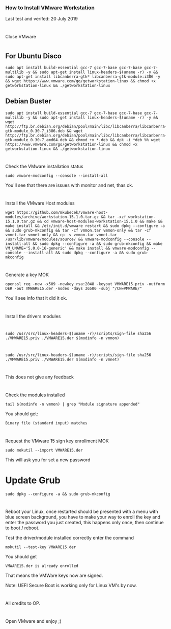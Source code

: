 ### How to Install VMware Workstation

Last test and verifed: 20 July 2019
#

Close VMware
#
#
#
## For Ubuntu Disco

    sudo apt install build-essential gcc-7 gcc-7-base gcc-7-base gcc-7-multilib -y && sudo apt-get install linux-headers-$(uname -r) -y && sudo apt-get install libcanberra-gtk* libcanberra-gtk-module:i386 -y && wget https://www.vmware.com/go/getworkstation-linux && chmod +x getworkstation-linux && ./getworkstation-linux
    
## Debian Buster
    
    sudo apt install build-essential gcc-7 gcc-7-base gcc-7-base gcc-7-multilib -y && sudo apt-get install linux-headers-$(uname -r) -y && wget http://ftp.br.debian.org/debian/pool/main/libc/libcanberra/libcanberra-gtk-module_0.30-7_i386.deb && wget http://ftp.br.debian.org/debian/pool/main/libc/libcanberra/libcanberra-gtk-module_0.30-7_amd64.deb && chmod +x *.deb && dpk -i *deb %% wget https://www.vmware.com/go/getworkstation-linux && chmod +x getworkstation-linux && ./getworkstation-linux
    
#
#   
Check the VMware installation status

    sudo vmware-modconfig --console --install-all

You'll see that there are issues with monitor and net, thas ok.
#
#
#
Install the VMware Host modules

    wget https://github.com/mkubecek/vmware-host-modules/archive/workstation-15.1.0.tar.gz && tar -xzf workstation-15.1.0.tar.gz && cd vmware-host-modules-workstation-15.1.0 && make && make install && /etc/init.d/vmware restart && sudo dpkg --configure -a && sudo grub-mkconfig && tar -cf vmmon.tar vmmon-only && tar -cf vmnet.tar vmnet-only && cp -v vmmon.tar vmnet.tar /usr/lib/vmware/modules/source/ && vmware-modconfig --console --install-all && sudo dpkg --configure -a && sudo grub-mkconfig && make VM_UNAME='5.0.0-16-generic' && make install && vmware-modconfig --console --install-all && sudo dpkg --configure -a && sudo grub-mkconfig
#
    

Generate a key MOK

    openssl req -new -x509 -newkey rsa:2048 -keyout VMWARE15.priv -outform DER -out VMWARE15.der -nodes -days 36500 -subj "/CN=VMWARE/"

You'll see info that it did it ok.
#
#

Install the drivers modules
#
    sudo /usr/src/linux-headers-$(uname -r)/scripts/sign-file sha256 ./VMWARE15.priv ./VMWARE15.der $(modinfo -n vmmon)
#
    sudo /usr/src/linux-headers-$(uname -r)/scripts/sign-file sha256 ./VMWARE15.priv ./VMWARE15.der $(modinfo -n vmnet)
#
#
This does not give any feedback
#
#
#
#
Check the modules installed

    tail $(modinfo -n vmmon) | grep "Module signature appended"

You should get:

    Binary file (standard input) matches
#
Request the VMware 15 sign key enrollment MOK

    sudo mokutil --import VMWARE15.der

This will ask you for set a new password
#
# Update Grub

    sudo dpkg --configure -a && sudo grub-mkconfig
#
#
#
Reboot your Linux, once restarted should be presented with a menu with blue screen background, you have to make your way to enroll the key and enter the password you just created, this happens only once, then continue to boot / reboot.

Test the driver/module installed correctly enter the command

    mokutil --test-key VMWARE15.der

You should get 
    
    VMWARE15.der is already enrolled

That means the VMWare keys now are signed.

Note: UEFI Secure Boot is working only for Linux VM's by now.

#


All credits to OP.
    
#
Open VMware and enjoy ;)



